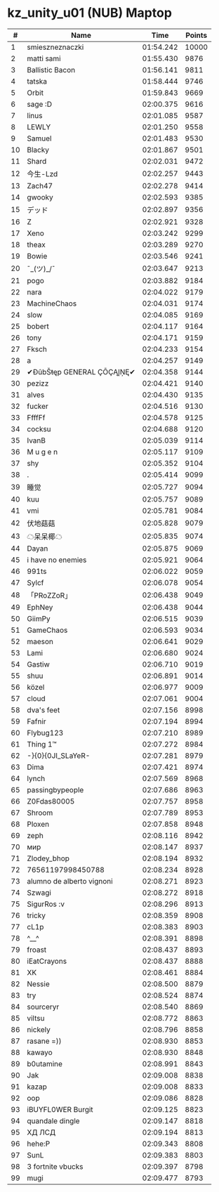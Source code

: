 # kz_unity_u01 (NUB) Maptop

|  # | Name | Time | Points |
|-------------- | -------------- | -------------- | -------------- | 
| 1 | smieszneznaczki | 01:54.242 | 10000 | 
| 2 | matti sami | 01:55.430 | 9876 | 
| 3 | Ballistic Bacon | 01:56.141 | 9811 | 
| 4 | tatska | 01:58.444 | 9746 | 
| 5 | Orbit | 01:59.843 | 9669 | 
| 6 | sage :D | 02:00.375 | 9616 | 
| 7 | linus | 02:01.085 | 9587 | 
| 8 | LEWLY | 02:01.250 | 9558 | 
| 9 | Samuel | 02:01.483 | 9530 | 
| 10 | Blacky | 02:01.867 | 9501 | 
| 11 | Shard | 02:02.031 | 9472 | 
| 12 | 今生-Lzd | 02:02.257 | 9443 | 
| 13 | Zach47 | 02:02.278 | 9414 | 
| 14 | gwooky | 02:02.593 | 9385 | 
| 15 | デッド | 02:02.897 | 9356 | 
| 16 | Z | 02:02.921 | 9328 | 
| 17 | Xeno | 02:03.242 | 9299 | 
| 18 | theax | 02:03.289 | 9270 | 
| 19 | Bowie | 02:03.546 | 9241 | 
| 20 | ¯\_(ツ)_/¯ | 02:03.647 | 9213 | 
| 21 | pogo | 02:03.882 | 9184 | 
| 22 | nara | 02:04.022 | 9179 | 
| 23 | MachineChaos | 02:04.031 | 9174 | 
| 24 | slow | 02:04.085 | 9169 | 
| 25 | bobert | 02:04.117 | 9164 | 
| 26 | tony | 02:04.171 | 9159 | 
| 27 | Fksch | 02:04.233 | 9154 | 
| 28 | a | 02:04.257 | 9149 | 
| 29 | ✔ĐûbŠŧęp GENERAL ÇŌÇĄĮŅĘ✔ | 02:04.358 | 9144 | 
| 30 | pezizz | 02:04.421 | 9140 | 
| 31 | alves | 02:04.430 | 9135 | 
| 32 | fucker | 02:04.516 | 9130 | 
| 33 | FfffFf | 02:04.578 | 9125 | 
| 34 | cocksu | 02:04.688 | 9120 | 
| 35 | IvanB | 02:05.039 | 9114 | 
| 36 | M u g e n | 02:05.117 | 9109 | 
| 37 | shy | 02:05.352 | 9104 | 
| 38 | . | 02:05.414 | 9099 | 
| 39 | 睡觉 | 02:05.727 | 9094 | 
| 40 | kuu | 02:05.757 | 9089 | 
| 41 | vmi | 02:05.781 | 9084 | 
| 42 | 伏地菇菇 | 02:05.828 | 9079 | 
| 43 | ☁呆呆椰☁ | 02:05.835 | 9074 | 
| 44 | Dayan | 02:05.875 | 9069 | 
| 45 | i have no enemies | 02:05.921 | 9064 | 
| 46 | 991ts | 02:06.022 | 9059 | 
| 47 | Sylcf | 02:06.078 | 9054 | 
| 48 | 「PRoZZoR」 | 02:06.438 | 9049 | 
| 49 | EphNey | 02:06.438 | 9044 | 
| 50 | GiimPy | 02:06.515 | 9039 | 
| 51 | GameChaos | 02:06.593 | 9034 | 
| 52 | maeson | 02:06.641 | 9029 | 
| 53 | Lami | 02:06.680 | 9024 | 
| 54 | Gastiw | 02:06.710 | 9019 | 
| 55 | shuu | 02:06.891 | 9014 | 
| 56 | közel | 02:06.977 | 9009 | 
| 57 | cloud | 02:07.061 | 9004 | 
| 58 | dva's feet | 02:07.156 | 8998 | 
| 59 | Fafnir | 02:07.194 | 8994 | 
| 60 | Flybug123 | 02:07.210 | 8989 | 
| 61 | Thing 1™ | 02:07.272 | 8984 | 
| 62 | -}{0}{0JI_SLaYeR- | 02:07.281 | 8979 | 
| 63 | Dima | 02:07.421 | 8974 | 
| 64 | lynch | 02:07.569 | 8968 | 
| 65 | passingbypeople | 02:07.686 | 8963 | 
| 66 | Z0Fdas80005 | 02:07.757 | 8958 | 
| 67 | Shroom | 02:07.789 | 8953 | 
| 68 | Ploxen | 02:07.858 | 8948 | 
| 69 | zeph | 02:08.116 | 8942 | 
| 70 | мир | 02:08.147 | 8937 | 
| 71 | Zlodey_bhop | 02:08.194 | 8932 | 
| 72 | 76561197998450788 | 02:08.234 | 8928 | 
| 73 | alumno de alberto vignoni | 02:08.271 | 8923 | 
| 74 | Szwagi | 02:08.272 | 8918 | 
| 75 | SigurRos :v | 02:08.296 | 8913 | 
| 76 | tricky | 02:08.359 | 8908 | 
| 77 | cL1p | 02:08.383 | 8903 | 
| 78 | ^__^ | 02:08.391 | 8898 | 
| 79 | froast | 02:08.437 | 8893 | 
| 80 | iEatCrayons | 02:08.437 | 8888 | 
| 81 | XK | 02:08.461 | 8884 | 
| 82 | Nessie | 02:08.500 | 8879 | 
| 83 | try | 02:08.524 | 8874 | 
| 84 | sourceryr | 02:08.540 | 8869 | 
| 85 | viltsu | 02:08.772 | 8863 | 
| 86 | nickely | 02:08.796 | 8858 | 
| 87 | rasane =)) | 02:08.930 | 8853 | 
| 88 | kawayo | 02:08.930 | 8848 | 
| 89 | b0utamine | 02:08.991 | 8843 | 
| 90 | Jak | 02:09.008 | 8838 | 
| 91 | kazap | 02:09.008 | 8833 | 
| 92 | oop | 02:09.086 | 8828 | 
| 93 | iBUYFL0WER Burgit | 02:09.125 | 8823 | 
| 94 | quandale dingle | 02:09.147 | 8818 | 
| 95 | ХД ЛСД | 02:09.194 | 8813 | 
| 96 | hehe:P | 02:09.343 | 8808 | 
| 97 | SunL | 02:09.383 | 8803 | 
| 98 | 3 fortnite vbucks | 02:09.397 | 8798 | 
| 99 | mugi | 02:09.477 | 8793 | 

